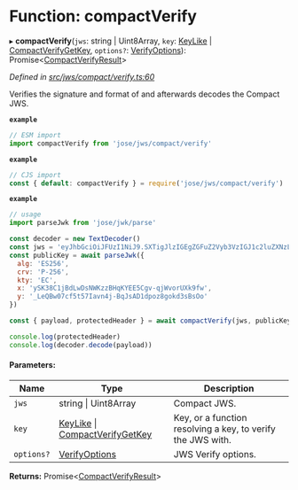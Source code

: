 # Function: compactVerify

▸ **compactVerify**(`jws`: string \| Uint8Array, `key`: [KeyLike](../types/_types_d_.keylike.md) \| [CompactVerifyGetKey](../interfaces/_jws_compact_verify_.compactverifygetkey.md), `options?`: [VerifyOptions](../interfaces/_types_d_.verifyoptions.md)): Promise\<[CompactVerifyResult](../interfaces/_types_d_.compactverifyresult.md)>

*Defined in [src/jws/compact/verify.ts:60](https://github.com/panva/jose/blob/v3.1.2/src/jws/compact/verify.ts#L60)*

Verifies the signature and format of and afterwards decodes the Compact JWS.

**`example`** 
```js
// ESM import
import compactVerify from 'jose/jws/compact/verify'
```

**`example`** 
```js
// CJS import
const { default: compactVerify } = require('jose/jws/compact/verify')
```

**`example`** 
```js
// usage
import parseJwk from 'jose/jwk/parse'

const decoder = new TextDecoder()
const jws = 'eyJhbGciOiJFUzI1NiJ9.SXTigJlzIGEgZGFuZ2Vyb3VzIGJ1c2luZXNzLCBGcm9kbywgZ29pbmcgb3V0IHlvdXIgZG9vci4.kkAs_gPPxWMI3rHuVlxHaTPfDWDoqdI8jSvuSmqV-8IHIWXg9mcAeC9ggV-45ZHRbiRJ3obUIFo1rHphPA5URg'
const publicKey = await parseJwk({
  alg: 'ES256',
  crv: 'P-256',
  kty: 'EC',
  x: 'ySK38C1jBdLwDsNWKzzBHqKYEE5Cgv-qjWvorUXk9fw',
  y: '_LeQBw07cf5t57Iavn4j-BqJsAD1dpoz8gokd3sBsOo'
})

const { payload, protectedHeader } = await compactVerify(jws, publicKey)

console.log(protectedHeader)
console.log(decoder.decode(payload))
```

#### Parameters:

Name | Type | Description |
------ | ------ | ------ |
`jws` | string \| Uint8Array | Compact JWS. |
`key` | [KeyLike](../types/_types_d_.keylike.md) \| [CompactVerifyGetKey](../interfaces/_jws_compact_verify_.compactverifygetkey.md) | Key, or a function resolving a key, to verify the JWS with. |
`options?` | [VerifyOptions](../interfaces/_types_d_.verifyoptions.md) | JWS Verify options.  |

**Returns:** Promise\<[CompactVerifyResult](../interfaces/_types_d_.compactverifyresult.md)>
